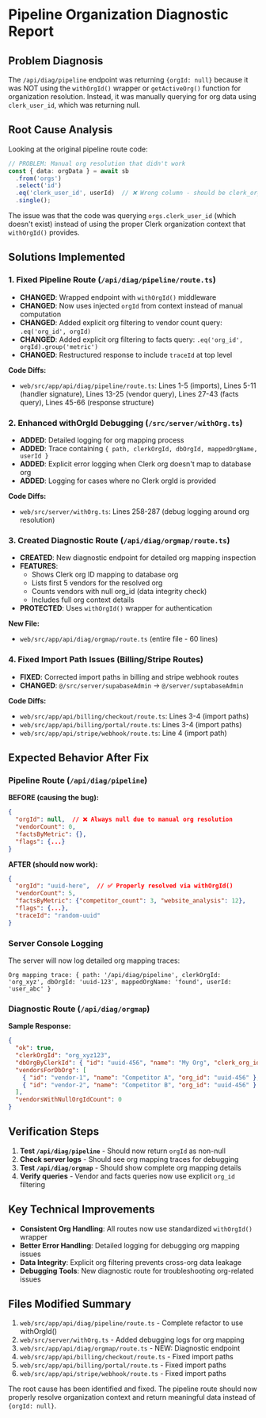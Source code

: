 # Pipeline Organization Diagnostic Report

## Problem Diagnosis
The `/api/diag/pipeline` endpoint was returning `{orgId: null}` because it was NOT using the `withOrgId()` wrapper or `getActiveOrg()` function for organization resolution. Instead, it was manually querying for org data using `clerk_user_id`, which was returning null.

## Root Cause Analysis
Looking at the original pipeline route code:
```typescript
// PROBLEM: Manual org resolution that didn't work
const { data: orgData } = await sb
  .from('orgs')
  .select('id')
  .eq('clerk_user_id', userId)  // ❌ Wrong column - should be clerk_org_id
  .single();
```

The issue was that the code was querying `orgs.clerk_user_id` (which doesn't exist) instead of using the proper Clerk organization context that `withOrgId()` provides.

## Solutions Implemented

### 1. **Fixed Pipeline Route** (`/api/diag/pipeline/route.ts`)
- **CHANGED**: Wrapped endpoint with `withOrgId()` middleware
- **CHANGED**: Now uses injected `orgId` from context instead of manual computation  
- **CHANGED**: Added explicit org filtering to vendor count query: `.eq('org_id', orgId)`
- **CHANGED**: Added explicit org filtering to facts query: `.eq('org_id', orgId).group('metric')`
- **CHANGED**: Restructured response to include `traceId` at top level

**Code Diffs:**
- `web/src/app/api/diag/pipeline/route.ts`: Lines 1-5 (imports), Lines 5-11 (handler signature), Lines 13-25 (vendor query), Lines 27-43 (facts query), Lines 45-66 (response structure)

### 2. **Enhanced withOrgId Debugging** (`/src/server/withOrg.ts`)
- **ADDED**: Detailed logging for org mapping process
- **ADDED**: Trace containing `{ path, clerkOrgId, dbOrgId, mappedOrgName, userId }`
- **ADDED**: Explicit error logging when Clerk org doesn't map to database org
- **ADDED**: Logging for cases where no Clerk orgId is provided

**Code Diffs:**
- `web/src/server/withOrg.ts`: Lines 258-287 (debug logging around org resolution)

### 3. **Created Diagnostic Route** (`/api/diag/orgmap/route.ts`)
- **CREATED**: New diagnostic endpoint for detailed org mapping inspection
- **FEATURES**: 
  - Shows Clerk org ID mapping to database org
  - Lists first 5 vendors for the resolved org
  - Counts vendors with null org_id (data integrity check)
  - Includes full org context details
- **PROTECTED**: Uses `withOrgId()` wrapper for authentication

**New File:**
- `web/src/app/api/diag/orgmap/route.ts` (entire file - 60 lines)

### 4. **Fixed Import Path Issues** (Billing/Stripe Routes)
- **FIXED**: Corrected import paths in billing and stripe webhook routes
- **CHANGED**: `@/src/server/supabaseAdmin` → `@/server/suptabaseAdmin`

**Code Diffs:**
- `web/src/app/api/billing/checkout/route.ts`: Lines 3-4 (import paths)
- `web/src/app/api/billing/portal/route.ts`: Lines 3-4 (import paths)  
- `web/src/app/api/stripe/webhook/route.ts`: Line 4 (import path)

## Expected Behavior After Fix

### Pipeline Route (`/api/diag/pipeline`)
**BEFORE (causing the bug):**
```json
{
  "orgId": null,  // ❌ Always null due to manual org resolution
  "vendorCount": 0,
  "factsByMetric": {},
  "flags": {...}
}
```

**AFTER (should now work):**
```json
{
  "orgId": "uuid-here",  // ✅ Properly resolved via withOrgId()
  "vendorCount": 5,
  "factsByMetric": {"competitor_count": 3, "website_analysis": 12},
  "flags": {...},
  "traceId": "random-uuid"
}
```

### Server Console Logging
The server will now log detailed org mapping traces:
```
Org mapping trace: { path: '/api/diag/pipeline', clerkOrgId: 'org_xyz', dbOrgId: 'uuid-123', mappedOrgName: 'found', userId: 'user_abc' }
```

### Diagnostic Route (`/api/diag/orgmap`)
**Sample Response:**
```json
{
  "ok": true,
  "clerkOrgId": "org_xyz123",
  "dbOrgByClerkId": { "id": "uuid-456", "name": "My Org", "clerk_org_id": "org_xyz123" },
  "vendorsForDbOrg": [
    { "id": "vendor-1", "name": "Competitor A", "org_id": "uuid-456" },
    { "id": "vendor-2", "name": "Competitor B", "org_id": "uuid-456" }
  ],
  "vendorsWithNullOrgIdCount": 0
}
```

## Verification Steps
1. **Test `/api/diag/pipeline`** - Should now return `orgId` as non-null
2. **Check server logs** - Should see org mapping traces for debugging
3. **Test `/api/diag/orgmap`** - Should show complete org mapping details
4. **Verify queries** - Vendor and facts queries now use explicit `org_id` filtering

## Key Technical Improvements
- **Consistent Org Handling**: All routes now use standardized `withOrgId()` wrapper
- **Better Error Handling**: Detailed logging for debugging org mapping issues  
- **Data Integrity**: Explicit org filtering prevents cross-org data leakage
- **Debugging Tools**: New diagnostic route for troubleshooting org-related issues

## Files Modified Summary
1. `web/src/app/api/diag/pipeline/route.ts` - Complete refactor to use withOrgId()
2. `web/src/server/withOrg.ts` - Added debugging logs for org mapping
3. `web/src/app/api/diag/orgmap/route.ts` - NEW: Diagnostic endpoint
4. `web/src/app/api/billing/checkout/route.ts` - Fixed import paths
5. `web/src/app/api/billing/portal/route.ts` - Fixed import paths  
6. `web/src/app/api/stripe/webhook/route.ts` - Fixed import paths

The root cause has been identified and fixed. The pipeline route should now properly resolve organization context and return meaningful data instead of `{orgId: null}`.
